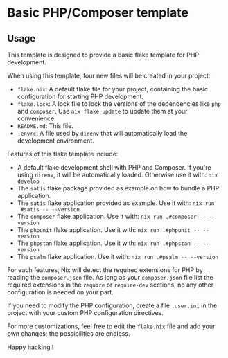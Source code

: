 # Basic PHP/Composer template

## Usage

This template is designed to provide a basic flake template for PHP development.

When using this template, four new files will be created in your project:

- `flake.nix`: A default flake file for your project, containing the basic
  configuration for starting PHP development.
- `flake.lock`: A lock file to lock the versions of the dependencies like `php`
  and `composer`. Use `nix flake update` to update them at your convenience.
- `README.md`: This file.
- `.envrc`: A file used by `direnv` that will automatically load the development
  environment.

Features of this flake template include:

- A default flake development shell with PHP and Composer. If you're using
  `direnv`, it will be automatically loaded. Otherwise use it with:
  `nix develop .`
- The `satis` flake package provided as example on how to bundle a PHP
  application.
- The `satis` flake application provided as example. Use it with:
  `nix run .#satis -- --version`
- The `composer` flake application. Use it with:
  `nix run .#composer -- --version`
- The `phpunit` flake application. Use it with: `nix run .#phpunit -- --version`
- The `phpstan` flake application. Use it with: `nix run .#phpstan -- --version`
- The `psalm` flake application. Use it with: `nix run .#psalm -- --version`

For each features, Nix will detect the required extensions for PHP by reading
the `composer.json` file. As long as your `composer.json` file list the required
extensions in the `require` or `require-dev` sections, no any other
configuration is needed on your part.

If you need to modify the PHP configuration, create a file `.user.ini` in the
project with your custom PHP configuration directives.

For more customizations, feel free to edit the `flake.nix` file and add your own
changes; the possibilities are endless.

Happy hacking !
